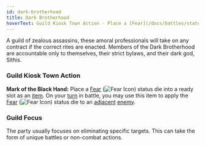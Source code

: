 ```yaml
---
id: dark-brotherhood
title: Dark Brotherhood
hoverText: Guild Kiosk Town Action - Place a [Fear](/docs/battles/status-effects/fear) status die into a ready slot as an [item](/docs/adventurer/items/). On your [turn](/docs/glossary/turn) in battle, you may use this item to apply the [Fear](/docs/battles/status-effects/fear) status die to an [adjacent](/docs/glossary/adjacent) [enemy](/docs/glossary/enemy).
---
```


A guild of zealous assassins, these amoral professionals will take on any contract if the correct rites are enacted. Members of the Dark Brotherhood are accountable only to themselves, their strict bylaws, and their dark god, Sithis.

### Guild Kiosk Town Action

**Mark of the Black Hand:** Place a [Fear](/docs/battles/status-effects/fear) (<img src="/icons/fear.svg" alt="Fear Icon" class="icon-svg" />) status die into a ready slot as an [item](/docs/adventurer/items/). On your [turn](/docs/glossary/turn) in battle, you may use this item to apply the [Fear](/docs/battles/status-effects/fear) (<img src="/icons/fear.svg" alt="Fear Icon" class="icon-svg" />) status die to an [adjacent](/docs/glossary/adjacent) [enemy](/docs/glossary/enemy).

### Guild Focus

The party usually focuses on eliminating specific targets. This can take the form of unique battles or non-combat actions.
